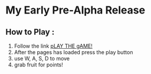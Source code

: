 # My Early Pre-Alpha Release

## How to Play :
1. Follow the link
    [pLAY THE gAME!](https://mrcuffe.github.io/TGPD2020S2_Demos/01/angelosync.html)
2. After the pages has loaded press the play button
3. use W, A, S, D to move
4. grab fruit for points!
 
